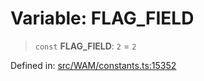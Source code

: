 # Variable: FLAG\_FIELD

> `const` **FLAG\_FIELD**: `2` = `2`

Defined in: [src/WAM/constants.ts:15352](https://github.com/WhiskeySockets/Baileys/blob/2fdabb7f387029b680a2c5e056c7022c25b0f110/src/WAM/constants.ts#L15352)

